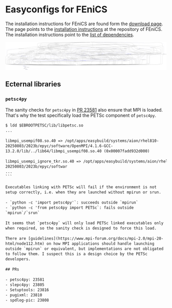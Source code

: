# Easyconfigs for FEniCS

The installation instructions for FEniCS are found form the [download page](https://fenicsproject.org/download/). The page points to the [installation instructions](https://github.com/FEniCS/dolfinx#installation) at the repository of FEniCS. The installation instructions point to the [list of dependencies](https://docs.fenicsproject.org/dolfinx/main/python/installation).


![Fenics dependencies](resources/fenics-dolfinx-py-0.9.0-foss-2023b.svg)

## Ecternal libraries

### `petsc4py`

The sanity checks for `petsc4py` in [PR 23581](https://github.com/easybuilders/easybuild-easyconfigs/pull/23581) also ensure that MPI is loaded. That's why the test specifically load the PETSc component of `petsc4py`.


```console
$ ldd $EBROOTPETSC/lib/libpetsc.so
...
    libmpi_usempif08.so.40 => /opt/apps/easybuild/systems/aion/rhel810-20250803/2023b/epyc/software/OpenMPI/4.1.6-GCC-13.2.0/lib/../lib64/libmpi_usempif08.so.40 (0x00007fadd932d000)
    libmpi_usempi_ignore_tkr.so.40 => /opt/apps/easybuild/systems/aion/rhel810-20250803/2023b/epyc/softwar
...
```    

Executables linking with PETSc will fail if the environment is not setup correctly, i.e. when they are launched without mpirun or srun.

- `python -c 'import petsc4py'`: succeeds outside `mpirun`
- `⁠python -c 'from petsc4py import PETSc`: fails outside `mpirun`/`srun`

It seems that `petsc4py` will only load PETSc linked executables only when required, so the sanity check is designed to force this load.

There are [guidelines](https://www.mpi-forum.org/docs/mpi-2.0/mpi-20-html/node112.htm) on how MPI applications should handle launching outside `mpirun` or equivalent, but implementations are not obligated to follow them. I suspect this is a design choice by the PETSc developers.

## PRs

- petsc4py: 23581
- slepc4py: 23805
- Setuptools: 23816
- pugixml: 23810
- spdlog-pic: 23808
